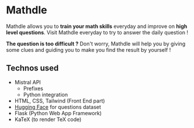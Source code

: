 # Mathdle

Mathdle allows you to **train your math skills** everyday and improve on **high level questions**. Visit Mathdle everyday to try to answer the daily question !  

**The question is too difficult ?** Don't worry, Mathdle will help you by giving some clues and guiding you to make you find the result by yourself !


## Technos used

- Mistral API
    - Prefixes
    - Python integration
- HTML, CSS, Tailwind (Front End part)
- [Hugging Face](https://huggingface.co/datasets/HuggingFaceH4/MATH-500) for questions dataset
- Flask (Python Web App Framework)
- KaTeX (to render TeX code)

